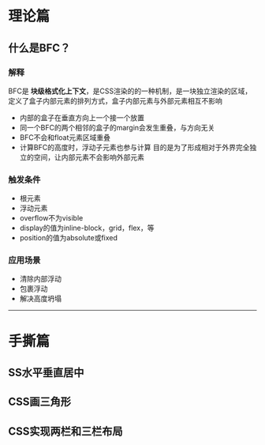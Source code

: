 # 理论篇
## 什么是BFC？
### 解释
BFC是 **块级格式化上下文**，是CSS渲染的的一种机制，是一块独立渲染的区域，定义了盒子内部元素的排列方式，盒子内部元素与外部元素相互不影响
 - 内部的盒子在垂直方向上一个接一个放置
 - 同一个BFC的两个相邻的盒子的margin会发生重叠，与方向无关
 - BFC不会和float元素区域重叠
 - 计算BFC的高度时，浮动子元素也参与计算
 目的是为了形成相对于外界完全独立的空间，让内部元素不会影响外部元素

### 触发条件
 - 根元素
 - 浮动元素
 - overflow不为visible
 - display的值为inline-block，grid，flex，等
 - position的值为absolute或fixed

### 应用场景
 - 清除内部浮动
 - 包裹浮动
 - 解决高度坍塌

---
# 手撕篇
## SS水平垂直居中
## CSS画三角形
## CSS实现两栏和三栏布局